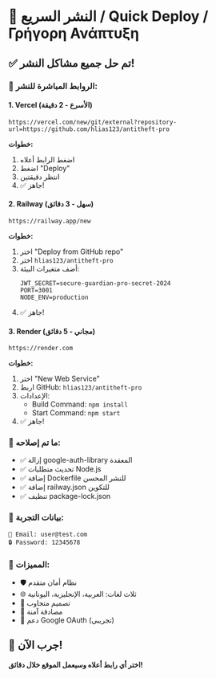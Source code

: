 # 🚀 النشر السريع / Quick Deploy / Γρήγορη Ανάπτυξη

## ✅ تم حل جميع مشاكل النشر!

### 🎯 الروابط المباشرة للنشر:

#### 1. Vercel (الأسرع - 2 دقيقة)
```
https://vercel.com/new/git/external?repository-url=https://github.com/hlias123/antitheft-pro
```
**خطوات:**
1. اضغط الرابط أعلاه
2. اضغط "Deploy"
3. انتظر دقيقتين
4. ✅ جاهز!

#### 2. Railway (سهل - 3 دقائق)
```
https://railway.app/new
```
**خطوات:**
1. اختر "Deploy from GitHub repo"
2. اختر `hlias123/antitheft-pro`
3. أضف متغيرات البيئة:
   ```
   JWT_SECRET=secure-guardian-pro-secret-2024
   PORT=3001
   NODE_ENV=production
   ```
4. ✅ جاهز!

#### 3. Render (مجاني - 5 دقائق)
```
https://render.com
```
**خطوات:**
1. اختر "New Web Service"
2. اربط GitHub: `hlias123/antitheft-pro`
3. الإعدادات:
   - Build Command: `npm install`
   - Start Command: `npm start`
4. ✅ جاهز!

### 🔧 ما تم إصلاحه:
- ✅ إزالة google-auth-library المعقدة
- ✅ تحديث متطلبات Node.js
- ✅ إضافة Dockerfile للنشر المحسن
- ✅ إضافة railway.json للتكوين
- ✅ تنظيف package-lock.json

### 🎯 بيانات التجربة:
```
📧 Email: user@test.com
🔒 Password: 12345678
```

### 🌟 المميزات:
- 🛡️ نظام أمان متقدم
- 🌐 ثلاث لغات: العربية، الإنجليزية، اليونانية
- 📱 تصميم متجاوب
- 🔐 مصادقة آمنة
- 📧 دعم Google OAuth (تجريبي)

## 🚀 جرب الآن!
**اختر أي رابط أعلاه وسيعمل الموقع خلال دقائق!**